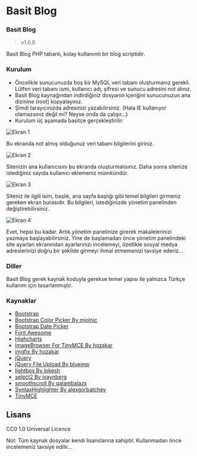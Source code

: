 Basit Blog
=========================

### Basit Blog ###
>v1.0.0

Basit Blog PHP tabanlı, kolay kullanımlı bir blog scriptidir.

### Kurulum
* Öncelikle sunucunuzda boş bir MySQL veri tabanı oluşturmanız gerekli. Lütfen veri tabanı ismi, kullanıcı adı, şifresi ve sunucu adresini not alınız.
* Basit Blog kaynağından indirdiğiniz dosyanın içeriğini sunucunuzun ana dizinine (root) kopyalayınız.
* Şimdi tarayıcınızda adresinizi yazabilirsiniz. (Hala IE kullanıyor olamazsınız değil mi? Neyse onda da çalışır...)
* Kurulum üç aşamada basitçe gerçekleştirilir:

![Ekran 1](http://beltslib.net/inc/images/kullanici/basitblog/ekran-1.jpg)

Bu ekranda not almış olduğunuz veri tabanı bilgilerini giriniz.

![Ekran 2](http://beltslib.net/inc/images/kullanici/basitblog/ekran-2.jpg)

Sitenizin ana kullanıcısını bu ekranda oluşturmalısınız. Daha sonra sitenize istediğiniz sayıda kullanıcı eklemeniz mümkündür.

![Ekran 3](http://beltslib.net/inc/images/kullanici/basitblog/ekran-3.jpg)

Siteniz ile ilgili isim, başlık, ana sayfa başlığı gibi temel bilgileri girmeniz gereken ekran burasıdır. Bu bilgileri, istediğinizde yönetim panelinden değiştirebilirsiniz.

![Ekran 4](http://beltslib.net/inc/images/kullanici/basitblog/ekran-4.jpg)

Evet, hepsi bu kadar. Artık yönetim panelinize girerek makalelerinizi yazmaya başlayabilirsiniz. Yine de başlamadan önce yönetim panelindeki site ayarları ekranından ayarlarınızı incelemeyi, özellikle sosyal medya adreslerinizi doğru bir şekilde girmeyi ihmal etmemenizi tavsiye ederiz...

### Diller
Basit Blog gerek kaynak koduyla gerekse temel yapısı ile yalnızca Türkçe kullanım için tasarlanmıştır.

### Kaynaklar
* [Bootstrap](http://getbootstrap.com/)
* [Bootstrap Color Picker By mjolnic](https://github.com/mjolnic/bootstrap-colorpicker)
* [Bootstrap Date Picker](http://www.eyecon.ro/bootstrap-datepicker)
* [Font Awesome](http://fontawesome.io/)
* [Highcharts](http://www.highcharts.com/)
* [ImageBrowser For TinyMCE By hozakar](https://github.com/hozakar/imagebrowser-for-tinymce)
* [imgfix By hozakar](https://github.com/hozakar/imgfix)
* [jQuery](http://jquery.com/)
* [jQuery File Upload By blueimp](https://github.com/blueimp/jQuery-File-Upload)
* [lightbox By lokesh](https://github.com/lokesh/lightbox2)
* [select2 By ivaynberg](https://github.com/ivaynberg/select2)
* [smoothscroll By galambalazs](https://github.com/galambalazs/smoothscroll)
* [SyntaxHighlighter By alexgorbatchev](https://github.com/alexgorbatchev/SyntaxHighlighter)
* [TinyMCE](http://www.tinymce.com/)

Lisans
------------
CC0 1.0 Universal Licence

Not: Tüm kaynak dosyalar kendi lisanslarına sahiptir. Kullanmadan önce incelemeniz tavsiye edilir...
